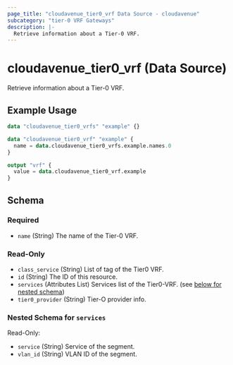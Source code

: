 ```yaml
---
page_title: "cloudavenue_tier0_vrf Data Source - cloudavenue"
subcategory: "tier-0 VRF Gateways"
description: |-
  Retrieve information about a Tier-0 VRF.
---
```


# cloudavenue_tier0_vrf (Data Source)

Retrieve information about a Tier-0 VRF.

## Example Usage

```terraform
data "cloudavenue_tier0_vrfs" "example" {}

data "cloudavenue_tier0_vrf" "example" {
  name = data.cloudavenue_tier0_vrfs.example.names.0
}

output "vrf" {
  value = data.cloudavenue_tier0_vrf.example
}
```

<!-- schema generated by tfplugindocs -->
## Schema

### Required

- `name` (String) The name of the Tier-0 VRF.

### Read-Only

- `class_service` (String) List of tag of the Tier0 VRF.
- `id` (String) The ID of this resource.
- `services` (Attributes List) Services list of the Tier0-VRF. (see [below for nested schema](#nestedatt--services))
- `tier0_provider` (String) Tier-O provider info.

<a id="nestedatt--services"></a>
### Nested Schema for `services`

Read-Only:

- `service` (String) Service of the segment.
- `vlan_id` (String) VLAN ID of the segment.


